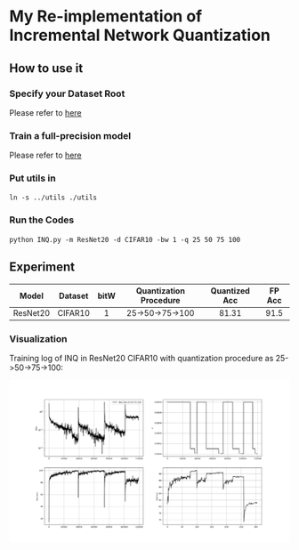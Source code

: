 # My Re-implementation of Incremental Network Quantization

## How to use it

### Specify your Dataset Root
Please refer to [here](../../Codes)

### Train a full-precision model

Please refer to [here](../TTQ#train-a-full-precision-model)

### Put utils in

```
ln -s ../utils ./utils
```

### Run the Codes

```
python INQ.py -m ResNet20 -d CIFAR10 -bw 1 -q 25 50 75 100
```

## Experiment
| Model    | Dataset |  bitW | Quantization Procedure | Quantized Acc | FP Acc |
| :-------:|:-------:|:-------:|:-------:|:-------------:|:--------:|
| ResNet20 | CIFAR10 | 1 | 25->50->75->100 | 81.31 | 91.5|

### Visualization

Training log of INQ in ResNet20 CIFAR10 with quantization procedure as 25->50->75->100:

![](./INQ-1bit-25-50-75-100.png)